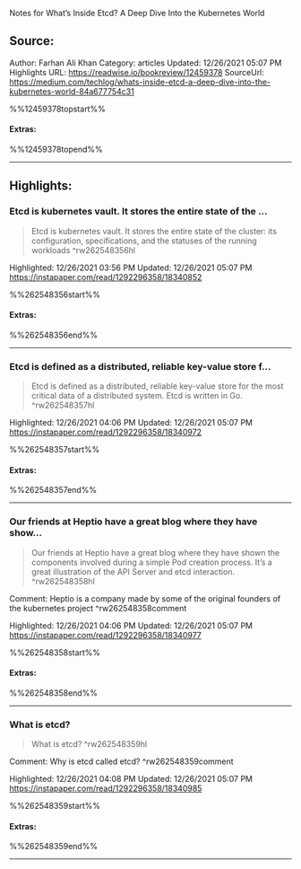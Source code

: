 Notes for What’s Inside Etcd? A Deep Dive Into the Kubernetes World

## Source:
Author: Farhan Ali Khan
Category: articles
Updated: 12/26/2021 05:07 PM
Highlights URL: https://readwise.io/bookreview/12459378
SourceUrl: https://medium.com/techlog/whats-inside-etcd-a-deep-dive-into-the-kubernetes-world-84a677754c31

%%12459378topstart%%
#### Extras:

%%12459378topend%%


 
-----
 ## Highlights:

### Etcd is kubernetes vault. It stores the entire state of the ...
>Etcd is kubernetes vault. It stores the entire state of the cluster: its configuration, specifications, and the statuses of the running workloads ^rw262548356hl


Highlighted: 12/26/2021 03:56 PM
Updated: 12/26/2021 05:07 PM
https://instapaper.com/read/1292296358/18340852

%%262548356start%%
#### Extras:

%%262548356end%%



------

### Etcd is defined as a distributed, reliable key-value store f...
>Etcd is defined as a distributed, reliable key-value store for the most critical data of a distributed system. Etcd is written in Go. ^rw262548357hl


Highlighted: 12/26/2021 04:06 PM
Updated: 12/26/2021 05:07 PM
https://instapaper.com/read/1292296358/18340972

%%262548357start%%
#### Extras:

%%262548357end%%



------

### Our friends at Heptio have a great blog where they have show...
>Our friends at Heptio have a great blog where they have shown the components involved during a simple Pod creation process. It’s a great illustration of the API Server and etcd interaction. ^rw262548358hl

Comment: Heptio is a company made by some of the original founders of the kubernetes project ^rw262548358comment

Highlighted: 12/26/2021 04:06 PM
Updated: 12/26/2021 05:07 PM
https://instapaper.com/read/1292296358/18340977

%%262548358start%%
#### Extras:

%%262548358end%%



------

### What is etcd?
>What is etcd? ^rw262548359hl

Comment: Why is etcd called etcd? ^rw262548359comment

Highlighted: 12/26/2021 04:08 PM
Updated: 12/26/2021 05:07 PM
https://instapaper.com/read/1292296358/18340985

%%262548359start%%
#### Extras:

%%262548359end%%



------

